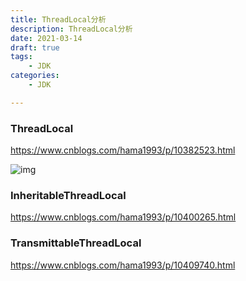```yaml
---
title: ThreadLocal分析
description: ThreadLocal分析
date: 2021-03-14
draft: true
tags:
    - JDK
categories:
    - JDK

---
```




### ThreadLocal

https://www.cnblogs.com/hama1993/p/10382523.html

![img](https://fengzhenbing.github.io/img/picgo/1569484-20190219121530516-1149462899.png)

### InheritableThreadLocal

https://www.cnblogs.com/hama1993/p/10400265.html

### TransmittableThreadLocal

https://www.cnblogs.com/hama1993/p/10409740.html

